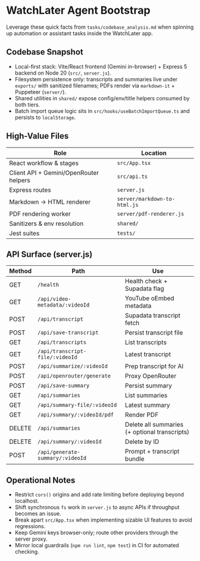 # WatchLater Agent Bootstrap

Leverage these quick facts from `tasks/codebase_analysis.md` when spinning up automation or assistant tasks inside the WatchLater app.

## Codebase Snapshot
- Local-first stack: Vite/React frontend (Gemini in-browser) + Express 5 backend on Node 20 (`src/`, `server.js`).
- Filesystem persistence only: transcripts and summaries live under `exports/` with sanitized filenames; PDFs render via `markdown-it` + Puppeteer (`server/`).
- Shared utilities in `shared/` expose config/env/title helpers consumed by both tiers.
- Batch import queue logic sits in `src/hooks/useBatchImportQueue.ts` and persists to `localStorage`.

## High-Value Files
| Role | Location |
| --- | --- |
| React workflow & stages | `src/App.tsx` |
| Client API + Gemini/OpenRouter helpers | `src/api.ts` |
| Express routes | `server.js` |
| Markdown → HTML renderer | `server/markdown-to-html.js` |
| PDF rendering worker | `server/pdf-renderer.js` |
| Sanitizers & env resolution | `shared/` |
| Jest suites | `tests/` |

## API Surface (server.js)
| Method | Path | Use |
| --- | --- | --- |
| GET | `/health` | Health check + Supadata flag |
| GET | `/api/video-metadata/:videoId` | YouTube oEmbed metadata |
| POST | `/api/transcript` | Supadata transcript fetch |
| POST | `/api/save-transcript` | Persist transcript file |
| GET | `/api/transcripts` | List transcripts |
| GET | `/api/transcript-file/:videoId` | Latest transcript |
| POST | `/api/summarize/:videoId` | Prep transcript for AI |
| POST | `/api/openrouter/generate` | Proxy OpenRouter |
| POST | `/api/save-summary` | Persist summary |
| GET | `/api/summaries` | List summaries |
| GET | `/api/summary-file/:videoId` | Latest summary |
| GET | `/api/summary/:videoId/pdf` | Render PDF |
| DELETE | `/api/summaries` | Delete all summaries (+ optional transcripts) |
| DELETE | `/api/summary/:videoId` | Delete by ID |
| POST | `/api/generate-summary/:videoId` | Prompt + transcript bundle |

## Operational Notes
- Restrict `cors()` origins and add rate limiting before deploying beyond localhost.
- Shift synchronous `fs` work in `server.js` to async APIs if throughput becomes an issue.
- Break apart `src/App.tsx` when implementing sizable UI features to avoid regressions.
- Keep Gemini keys browser-only; route other providers through the server proxy.
- Mirror local guardrails (`npm run lint`, `npm test`) in CI for automated checking.
